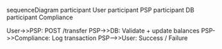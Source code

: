 sequenceDiagram
  participant User
  participant PSP
  participant DB
  participant Compliance

  User->>PSP: POST /transfer
  PSP->>DB: Validate + update balances
  PSP->>Compliance: Log transaction
  PSP-->>User: Success / Failure